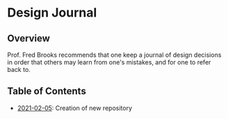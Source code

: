 # Design Journal

## Overview

Prof. Fred Brooks recommends that one keep a journal of design decisions in order that others may learn from one's mistakes, and for one to refer back to.

## Table of Contents

- [2021-02-05](2021_02_05.md): Creation of new repository

